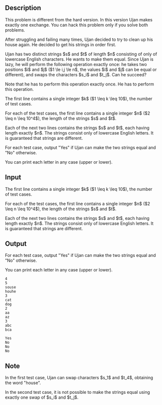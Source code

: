 ## Description

<div><p><span class="tex-font-style-it">This problem is different from the hard version. In this version Ujan makes <span class="tex-font-style-bf">exactly</span> one exchange. You can hack this problem only if you solve both problems.</span></p><p>After struggling and failing many times, Ujan decided to try to clean up his house again. He decided to get his strings in order first.</p><p>Ujan has two <span class="tex-font-style-bf">distinct</span> strings $s$ and $t$ of length $n$ consisting of only of lowercase English characters. He wants to make them equal. Since Ujan is lazy, he will perform the following operation exactly once: he takes two positions $i$ and $j$ ($1 \le i,j \le n$, the values $i$ and $j$ can be equal or different), and swaps the characters $s_i$ and $t_j$. Can he succeed?</p><p>Note that he has to perform this operation <span class="tex-font-style-bf">exactly</span> once. He <span class="tex-font-style-bf">has</span> to perform this operation.</p></div><div class="input-specification"><p>The first line contains a single integer $k$ ($1 \leq k \leq 10$), the number of test cases.</p><p>For each of the test cases, the first line contains a single integer $n$ ($2 \leq n \leq 10^4$), the length of the strings $s$ and $t$. </p><p>Each of the next two lines contains the strings $s$ and $t$, each having length exactly $n$. The strings consist only of lowercase English letters. It is guaranteed that strings are different.</p></div><div class="output-specification"><p>For each test case, output "<span class="tex-font-style-tt">Yes</span>" if Ujan can make the two strings equal and "<span class="tex-font-style-tt">No</span>" otherwise.</p><p>You can print each letter in any case (upper or lower).</p></div>

## Input

<p>The first line contains a single integer $k$ ($1 \leq k \leq 10$), the number of test cases.</p><p>For each of the test cases, the first line contains a single integer $n$ ($2 \leq n \leq 10^4$), the length of the strings $s$ and $t$. </p><p>Each of the next two lines contains the strings $s$ and $t$, each having length exactly $n$. The strings consist only of lowercase English letters. It is guaranteed that strings are different.</p>

## Output

<p>For each test case, output "<span class="tex-font-style-tt">Yes</span>" if Ujan can make the two strings equal and "<span class="tex-font-style-tt">No</span>" otherwise.</p><p>You can print each letter in any case (upper or lower).</p>





```input1
4
5
souse
houhe
3
cat
dog
2
aa
az
3
abc
bca
```




```output1
Yes
No
No
No
```



## Note

<p>In the first test case, Ujan can swap characters $s_1$ and $t_4$, obtaining the word "<span class="tex-font-style-tt">house</span>".</p><p>In the second test case, it is not possible to make the strings equal using exactly one swap of $s_i$ and $t_j$.</p>
